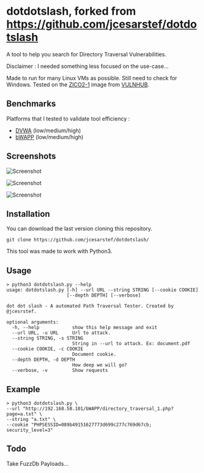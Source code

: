 # dotdotslash, forked from https://github.com/jcesarstef/dotdotslash

A tool to help you search for Directory Traversal Vulnerabilities.

Disclaimer : I needed something less focused on the use-case...

Made to run for many Linux VMs as possible. Still need to check for Windows.
Tested on the [ZICO2-1](https://www.vulnhub.com/entry/zico2-1,210/) image
from [VULNHUB](https://www.vulnhub.com/entry/zico2-1,210/).

## Benchmarks

Platforms that I tested to validate tool efficiency :

* [DVWA](https://github.com/ethicalhack3r/DVWA) (low/medium/high)
* [bWAPP](http://www.itsecgames.com/) (low/medium/high)

## Screenshots

![Screenshot](https://raw.githubusercontent.com/jcesarstef/dotdotslash/master/poc1.png)

![Screenshot](https://raw.githubusercontent.com/jcesarstef/dotdotslash/master/poc2.png)

![Screenshot](https://raw.githubusercontent.com/jcesarstef/dotdotslash/master/poc3.png)

## Installation

You can download the last version cloning this repository.

```
git clone https://github.com/jcesarstef/dotdotslash/
```

This tool was made to work with Python3.

## Usage

```
> python3 dotdotslash.py --help
usage: dotdotslash.py [-h] --url URL --string STRING [--cookie COOKIE]
                      [--depth DEPTH] [--verbose]

dot dot slash - A automated Path Traversal Tester. Created by @jcesrstef.

optional arguments:
  -h, --help            show this help message and exit
  --url URL, -u URL     Url to attack.
  --string STRING, -s STRING
                        String in --url to attack. Ex: document.pdf
  --cookie COOKIE, -c COOKIE
                        Document cookie.
  --depth DEPTH, -d DEPTH
                        How deep we will go?
  --verbose, -v         Show requests
```

## Example

```
> python3 dotdotslash.py \
--url "http://192.168.58.101/bWAPP/directory_traversal_1.php?page=a.txt" \
--string "a.txt" \
--cookie "PHPSESSID=089b49151627773d699c277c769d67cb; security_level=3"
```

## Todo

Take FuzzDb Payloads...
